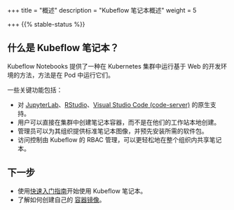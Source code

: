 +++
title = "概述"
description = "Kubeflow 笔记本概述"
weight = 5
                    
+++
{{% stable-status %}}

## 什么是 Kubeflow 笔记本？

Kubeflow Notebooks 提供了一种在 Kubernetes 集群中运行基于 Web 的开发环境的方法，方法是在 Pod 中运行它们。

一些关键功能包括：
- 对 [JupyterLab](https://github.com/jupyterlab/jupyterlab)、[RStudio](https://github.com/jupyterlab/jupyterlab)、[Visual Studio Code (code-server)](https://github.com/cdr/code-server) 的原生支持。
- 用户可以直接在集群中创建笔记本容器，而不是在他们的工作站本地创建。
- 管理员可以为其组织提供标准笔记本图像，并预先安装所需的软件包。
- 访问控制由 Kubeflow 的 RBAC 管理，可以更轻松地在整个组织内共享笔记本。

## 下一步

- 使用[快速入门指南](/docs/components/notebooks/quickstart-guide/)开始使用 Kubeflow 笔记本。
- 了解如何创建自己的 [容器镜像](/docs/components/notebooks/container-images/)。
